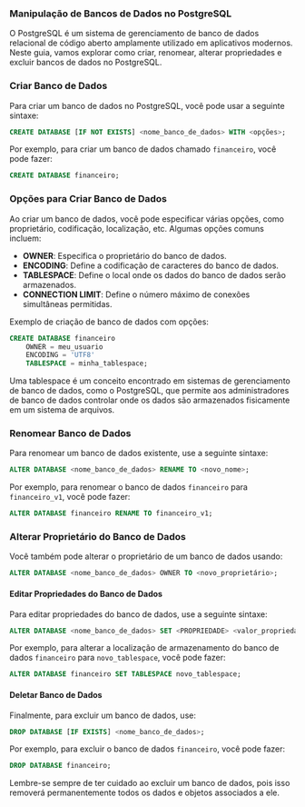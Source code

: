 ### Manipulação de Bancos de Dados no PostgreSQL

O PostgreSQL é um sistema de gerenciamento de banco de dados relacional de código aberto amplamente utilizado em aplicativos modernos. Neste guia, vamos explorar como criar, renomear, alterar propriedades e excluir bancos de dados no PostgreSQL.

### Criar Banco de Dados

Para criar um banco de dados no PostgreSQL, você pode usar a seguinte sintaxe:

```sql
CREATE DATABASE [IF NOT EXISTS] <nome_banco_de_dados> WITH <opções>;
```

Por exemplo, para criar um banco de dados chamado `financeiro`, você pode fazer:

```sql
CREATE DATABASE financeiro;
```

### Opções para Criar Banco de Dados

Ao criar um banco de dados, você pode especificar várias opções, como proprietário, codificação, localização, etc. Algumas opções comuns incluem:

- **OWNER**: Especifica o proprietário do banco de dados.
- **ENCODING**: Define a codificação de caracteres do banco de dados.
- **TABLESPACE**: Define o local onde os dados do banco de dados serão armazenados.
- **CONNECTION LIMIT**: Define o número máximo de conexões simultâneas permitidas.

Exemplo de criação de banco de dados com opções:

```sql
CREATE DATABASE financeiro
    OWNER = meu_usuario
    ENCODING = 'UTF8'
    TABLESPACE = minha_tablespace;
```

Uma tablespace é um conceito encontrado em sistemas de gerenciamento de banco de dados, como o PostgreSQL, que permite aos administradores de banco de dados controlar onde os dados são armazenados fisicamente em um sistema de arquivos.

### Renomear Banco de Dados

Para renomear um banco de dados existente, use a seguinte sintaxe:

```sql
ALTER DATABASE <nome_banco_de_dados> RENAME TO <novo_nome>;
```

Por exemplo, para renomear o banco de dados `financeiro` para `financeiro_v1`, você pode fazer:

```sql
ALTER DATABASE financeiro RENAME TO financeiro_v1;
```

### Alterar Proprietário do Banco de Dados

Você também pode alterar o proprietário de um banco de dados usando:

```sql
ALTER DATABASE <nome_banco_de_dados> OWNER TO <novo_proprietário>;
```

#### Editar Propriedades do Banco de Dados

Para editar propriedades do banco de dados, use a seguinte sintaxe:

```sql
ALTER DATABASE <nome_banco_de_dados> SET <PROPRIEDADE> <valor_propriedade>;
```

Por exemplo, para alterar a localização de armazenamento do banco de dados `financeiro` para `novo_tablespace`, você pode fazer:

```sql
ALTER DATABASE financeiro SET TABLESPACE novo_tablespace;
```

#### Deletar Banco de Dados

Finalmente, para excluir um banco de dados, use:

```sql
DROP DATABASE [IF EXISTS] <nome_banco_de_dados>;
```

Por exemplo, para excluir o banco de dados `financeiro`, você pode fazer:

```sql
DROP DATABASE financeiro;
```

Lembre-se sempre de ter cuidado ao excluir um banco de dados, pois isso removerá permanentemente todos os dados e objetos associados a ele.